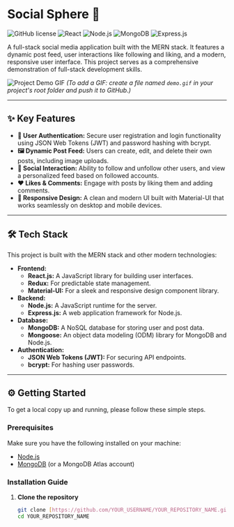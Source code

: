 # Social Sphere 🚀

![GitHub license](https://img.shields.io/badge/license-MIT-blue.svg) ![React](https://img.shields.io/badge/React-20232A?style=for-the-badge&logo=react&logoColor=61DAFB) ![Node.js](https://img.shields.io/badge/Node.js-339933?style=for-the-badge&logo=nodedotjs&logoColor=white) ![MongoDB](https://img.shields.io/badge/MongoDB-4EA94B?style=for-the-badge&logo=mongodb&logoColor=white) ![Express.js](https://img.shields.io/badge/Express.js-000000?style=for-the-badge&logo=express&logoColor=white)

A full-stack social media application built with the MERN stack. It features a dynamic post feed, user interactions like following and liking, and a modern, responsive user interface. This project serves as a comprehensive demonstration of full-stack development skills.

![Project Demo GIF](./demo.gif)
*(To add a GIF: create a file named `demo.gif` in your project's root folder and push it to GitHub.)*

---

## ✨ Key Features

- **👤 User Authentication:** Secure user registration and login functionality using JSON Web Tokens (JWT) and password hashing with bcrypt.
- **🖼️ Dynamic Post Feed:** Users can create, edit, and delete their own posts, including image uploads.
- **🤝 Social Interaction:** Ability to follow and unfollow other users, and view a personalized feed based on followed accounts.
- **❤️ Likes & Comments:** Engage with posts by liking them and adding comments.
- **📱 Responsive Design:** A clean and modern UI built with Material-UI that works seamlessly on desktop and mobile devices.

---

## 🛠️ Tech Stack

This project is built with the MERN stack and other modern technologies:

- **Frontend:**
  - **React.js:** A JavaScript library for building user interfaces.
  - **Redux:** For predictable state management.
  - **Material-UI:** For a sleek and responsive design component library.
- **Backend:**
  - **Node.js:** A JavaScript runtime for the server.
  - **Express.js:** A web application framework for Node.js.
- **Database:**
  - **MongoDB:** A NoSQL database for storing user and post data.
  - **Mongoose:** An object data modeling (ODM) library for MongoDB and Node.js.
- **Authentication:**
  - **JSON Web Tokens (JWT):** For securing API endpoints.
  - **bcrypt:** For hashing user passwords.

---

## ⚙️ Getting Started

To get a local copy up and running, please follow these simple steps.

### Prerequisites

Make sure you have the following installed on your machine:
- [Node.js](https://nodejs.org/en/)
- [MongoDB](https://www.mongodb.com/try/download/community) (or a MongoDB Atlas account)

### Installation Guide

1. **Clone the repository**
   ```sh
   git clone [https://github.com/YOUR_USERNAME/YOUR_REPOSITORY_NAME.git](https://github.com/YOUR_USERNAME/YOUR_REPOSITORY_NAME.git)
   cd YOUR_REPOSITORY_NAME
